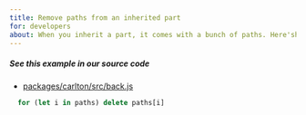 ```yaml
---
title: Remove paths from an inherited part
for: developers
about: When you inherit a part, it comes with a bunch of paths. Here'show to remove them
---
```


<Note>

##### See this example in our source code

 - [packages/carlton/src/back.js](https://github.com/freesewing/freesewing/blob/8474477911daed3c383700ab29c9565883f16d66/packages/carlton/src/back.js#L62)

</Note>


```js
  for (let i in paths) delete paths[i]
```
